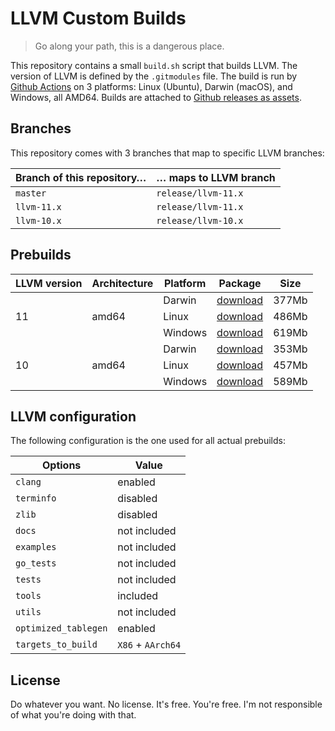 # LLVM Custom Builds

> Go along your path, this is a dangerous place.

This repository contains a small `build.sh` script that builds
LLVM. The version of LLVM is defined by the `.gitmodules` file. The
build is run by [Github
Actions](https://github.com/Hywan/llvm-custom-builds/actions) on 3
platforms: Linux (Ubuntu), Darwin (macOS), and Windows, all
AMD64. Builds are attached to [Github releases as
assets](https://github.com/Hywan/llvm-custom-builds/releases).

## Branches

This repository comes with 3 branches that map to specific LLVM
branches:

| Branch of this repository… | … maps to LLVM branch |
|-|-|
| `master` | `release/llvm-11.x` |
| `llvm-11.x` | `release/llvm-11.x` |
| `llvm-10.x` | `release/llvm-10.x` |

## Prebuilds

<table>
  <thead>
    <tr>
      <th>LLVM version</th>
      <th>Architecture</th>
      <th>Platform</th>
      <th>Package</th>
      <th>Size</th>
    </tr>
  </thead>
  <tbody>
    <tr>
      <td rowspan="3">11</td>
      <td rowspan="3">amd64</td>
      <td>Darwin</td>
      <td><a href="https://github.com/Hywan/llvm-custom-builds/releases/download/11.x/darwin-amd64.tar.gz">download</a></td>
      <td>377Mb</td>
    </tr>
    <tr>
      <td>Linux</td>
      <td><a href="https://github.com/Hywan/llvm-custom-builds/releases/download/11.x/linux-amd64.tar.gz">download</a></td>
      <td>486Mb</td>
    </tr>
    <tr>
      <td>Windows</td>
      <td><a href="https://github.com/Hywan/llvm-custom-builds/releases/download/11.x/windows-amd64.tar.gz">download</a></td>
      <td>619Mb</td>
    </tr>
    <tr>
      <td rowspan="3">10</td>
      <td rowspan="3">amd64</td>
      <td>Darwin</td>
      <td><a href="https://github.com/Hywan/llvm-custom-builds/releases/download/10.x/darwin-amd64.tar.gz">download</a></td>
      <td>353Mb</td>
    </tr>
    <tr>
      <td>Linux</td>
      <td><a href="https://github.com/Hywan/llvm-custom-builds/releases/download/10.x/linux-amd64.tar.gz">download</a></td>
      <td>457Mb</td>
    </tr>
    <tr>
      <td>Windows</td>
      <td><a href="https://github.com/Hywan/llvm-custom-builds/releases/download/10.x/windows-amd64.tar.gz">download</a></td>
      <td>589Mb</td>
    </tr>
  </tbody>
</table>

## LLVM configuration

The following configuration is the one used for all actual prebuilds:

| Options | Value |
|-|-|
| `clang` | enabled |
| `terminfo` | disabled |
| `zlib` | disabled |
| `docs` | not included |
| `examples` | not included |
| `go_tests` | not included |
| `tests` | not included |
| `tools` | included |
| `utils` | not included |
| `optimized_tablegen` | enabled |
| `targets_to_build` | `X86` + `AArch64` |

## License

Do whatever you want. No license. It's free. You're free. I'm not
responsible of what you're doing with that.
